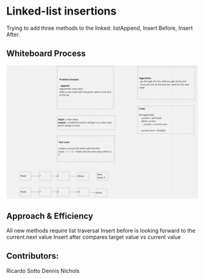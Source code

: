 # Linked-list insertions
Trying to add three methods to the linked: listAppend, Insert Before, Insert After.

## Whiteboard Process
![](./insertions.png)

## Approach & Efficiency
All new methods require list traversal
Insert before is looking forward to the current.next value
Insert after compares target value vs current value

## Contributors:
Ricardo Sotto
Dennis Nichols
